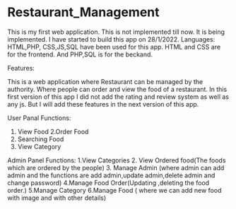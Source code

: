 # Restaurant_Management

This is my first web application. This is not implemented till now. It is being implemented. I have started to build this app on 28/1/2022.
Languages: 
HTML,PHP, CSS,JS,SQL have been used for this app. HTML and CSS are for the frontend. And PHP,SQL is for the beckand.

Features:

This is a web application where Restaurant can be managed by the authority. Where people can order and view the food of a restaurant. In this first version of this 
app I did not add the rating and review system as well as any js. But I will add these features in the next version of this app. 

User Panal Functions: 
1. View Food
2.Order Food
3. Searching Food
4. View Category

Admin Panel Functions:
1.View Categories
2. View Ordered food(The foods which are ordered by the people)
3. Manage Admin (where admin can add admin and the functions are add admin,update admin,delete admin and change password)
4.Manage Food Order(Updating ,deleting the food order.)
5.Manage Category
6.Manage Food ( where we can add new food with image and with other details)
